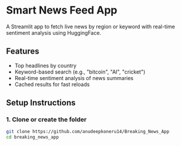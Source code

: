 # Smart News Feed App

A Streamlit app to fetch live news by region or keyword with real-time sentiment analysis using HuggingFace.

## Features

- Top headlines by country
- Keyword-based search (e.g., "bitcoin", "AI", "cricket")
- Real-time sentiment analysis of news summaries
- Cached results for fast reloads

## Setup Instructions

### 1. Clone or create the folder

```bash
git clone https://github.com/anudeepkoneru14/Breaking_News_App
cd breaking_news_app
```
